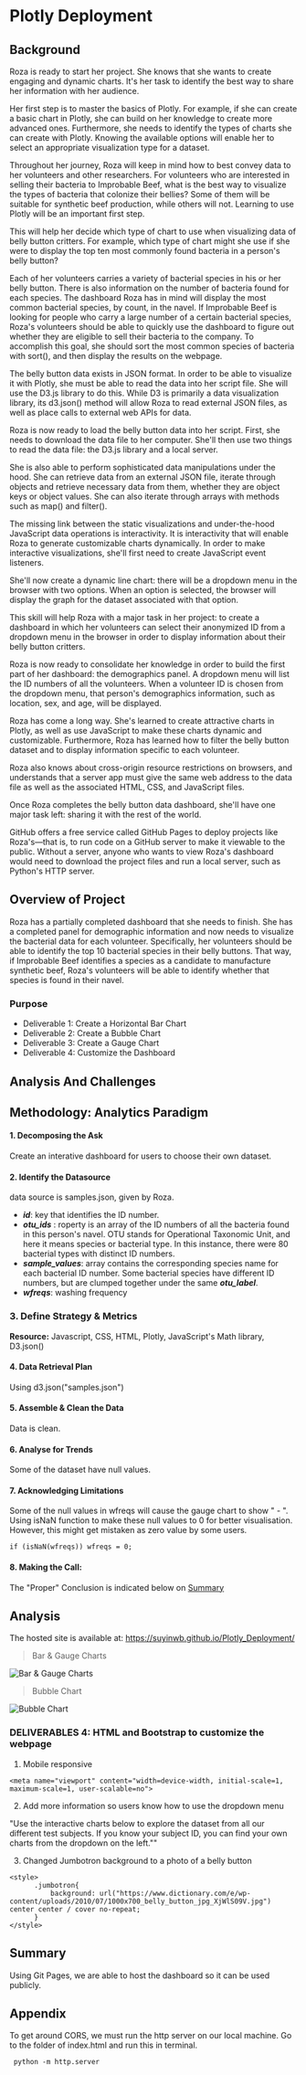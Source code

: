 # Plotly Deployment

## Background
Roza is ready to start her project. She knows that she wants to create engaging and dynamic charts. It's her task to identify the best way to share her information with her audience.

Her first step is to master the basics of Plotly. For example, if she can create a basic chart in Plotly, she can build on her knowledge to create more advanced ones. Furthermore, she needs to identify the types of charts she can create with Plotly. Knowing the available options will enable her to select an appropriate visualization type for a dataset.

Throughout her journey, Roza will keep in mind how to best convey data to her volunteers and other researchers. For volunteers who are interested in selling their bacteria to Improbable Beef, what is the best way to visualize the types of bacteria that colonize their bellies? Some of them will be suitable for synthetic beef production, while others will not. Learning to use Plotly will be an important first step.

This will help her decide which type of chart to use when visualizing data of belly button critters. For example, which type of chart might she use if she were to display the top ten most commonly found bacteria in a person's belly button?

Each of her volunteers carries a variety of bacterial species in his or her belly button. There is also information on the number of bacteria found for each species. The dashboard Roza has in mind will display the most common bacterial species, by count, in the navel. If Improbable Beef is looking for people who carry a large number of a certain bacterial species, Roza's volunteers should be able to quickly use the dashboard to figure out whether they are eligible to sell their bacteria to the company. To accomplish this goal, she should sort the most common species of bacteria with sort(), and then display the results on the webpage.

The belly button data exists in JSON format. In order to be able to visualize it with Plotly, she must be able to read the data into her script file. She will use the D3.js library to do this. While D3 is primarily a data visualization library, its d3.json() method will allow Roza to read external JSON files, as well as place calls to external web APIs for data.

Roza is now ready to load the belly button data into her script. First, she needs to download the data file to her computer. She'll then use two things to read the data file: the D3.js library and a local server.

She is also able to perform sophisticated data manipulations under the hood. She can retrieve data from an external JSON file, iterate through objects and retrieve necessary data from them, whether they are object keys or object values. She can also iterate through arrays with methods such as map() and filter().

The missing link between the static visualizations and under-the-hood JavaScript data operations is interactivity. It is interactivity that will enable Roza to generate customizable charts dynamically. In order to make interactive visualizations, she'll first need to create JavaScript event listeners.

She'll now create a dynamic line chart: there will be a dropdown menu in the browser with two options. When an option is selected, the browser will display the graph for the dataset associated with that option.

This skill will help Roza with a major task in her project: to create a dashboard in which her volunteers can select their anonymized ID from a dropdown menu in the browser in order to display information about their belly button critters.

Roza is now ready to consolidate her knowledge in order to build the first part of her dashboard: the demographics panel. A dropdown menu will list the ID numbers of all the volunteers. When a volunteer ID is chosen from the dropdown menu, that person's demographics information, such as location, sex, and age, will be displayed.

Roza has come a long way. She's learned to create attractive charts in Plotly, as well as use JavaScript to make these charts dynamic and customizable. Furthermore, Roza has learned how to filter the belly button dataset and to display information specific to each volunteer.

Roza also knows about cross-origin resource restrictions on browsers, and understands that a server app must give the same web address to the data file as well as the associated HTML, CSS, and JavaScript files.

Once Roza completes the belly button data dashboard, she'll have one major task left: sharing it with the rest of the world.

GitHub offers a free service called GitHub Pages to deploy projects like Roza's—that is, to run code on a GitHub server to make it viewable to the public. Without a server, anyone who wants to view Roza's dashboard would need to download the project files and run a local server, such as Python's HTTP server.


## Overview of Project

Roza has a partially completed dashboard that she needs to finish. She has a completed panel for demographic information and now needs to visualize the bacterial data for each volunteer. Specifically, her volunteers should be able to identify the top 10 bacterial species in their belly buttons. That way, if Improbable Beef identifies a species as a candidate to manufacture synthetic beef, Roza's volunteers will be able to identify whether that species is found in their navel.

### Purpose

* Deliverable 1: Create a Horizontal Bar Chart
* Deliverable 2: Create a Bubble Chart
* Deliverable 3: Create a Gauge Chart
* Deliverable 4: Customize the Dashboard

## Analysis And Challenges

## Methodology: Analytics Paradigm

#### 1. Decomposing the Ask
Create an interative dashboard for users to choose their own dataset.

#### 2. Identify the Datasource
data source is samples.json, given by Roza.

* _**id**_: key that identifies the ID number.
* _**otu_ids**_ : roperty is an array of the ID numbers of all the bacteria found in this person's navel. OTU stands for Operational Taxonomic Unit, and here it means species or bacterial type. In this instance, there were 80 bacterial types with distinct ID numbers.
* _**sample_values**_:  array contains the corresponding species name for each bacterial ID number. Some bacterial species have different ID numbers, but are clumped together under the same _**otu_label**_.
* _**wfreqs**_: washing frequency


### 3. Define Strategy & Metrics
**Resource:** Javascript, CSS, HTML, Plotly, JavaScript's Math library, D3.json()

#### 4. Data Retrieval Plan
Using d3.json("samples.json")

#### 5. Assemble & Clean the Data
Data is clean.

#### 6. Analyse for Trends
Some of the dataset have null values.

#### 7. Acknowledging Limitations
Some of the null values in wfreqs will cause the gauge chart to show " - ". Using isNaN function to make these null values to 0 for better visualisation. However, this might get mistaken as zero value by some users.
```
if (isNaN(wfreqs)) wfreqs = 0;
```

#### 8. Making the Call:
The "Proper" Conclusion is indicated below on [Summary](#summary)

## Analysis

The hosted site is available at: https://suyinwb.github.io/Plotly_Deployment/

>Bar & Gauge Charts

![Bar & Gauge Charts](resources/bar_gauge_charts.png)


>Bubble Chart

![Bubble Chart](resources/bubble_chart.png)

### DELIVERABLES 4: HTML and Bootstrap to customize the webpage

1. Mobile responsive
```
<meta name="viewport" content="width=device-width, initial-scale=1, maximum-scale=1, user-scalable=no">
```

2. Add more information so users know how to use the dropdown menu

"Use the interactive charts below to explore the dataset from all our different test subjects.
If you know your subject ID, you can find your own charts from the dropdown on the left.""

3. Changed Jumbotron background to a photo of a belly button
```
<style>
      .jumbotron{
          background: url("https://www.dictionary.com/e/wp-content/uploads/2010/07/1000x700_belly_button_jpg_XjWlS09V.jpg") center center / cover no-repeat;
      }
</style>
```

## Summary
Using Git Pages, we are able to host the dashboard so it can be used publicly.

## Appendix

To get around CORS, we must run the http server on our local machine. Go to the folder of index.html and run this in terminal.
```
 python -m http.server
 ```
